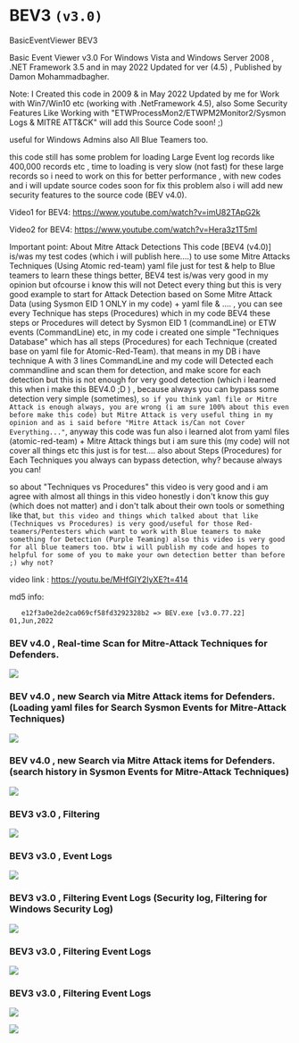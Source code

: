 # BEV3 `(v3.0)`
BasicEventViewer BEV3 

 Basic Event Viewer v3.0 For Windows Vista and Windows Server 2008 , .NET Framework 3.5 and in may 2022 Updated for ver (4.5) , Published by Damon Mohammadbagher.
 
 Note: I Created this code in 2009 & in May 2022 Updated by me for Work with Win7/Win10 etc (working with .NetFramework 4.5),
 also Some Security Features Like Working with "ETWProcessMon2/ETWPM2Monitor2/Sysmon Logs & MITRE ATT&CK" will add this Source Code soon! ;)
 
 useful for Windows Admins also All Blue Teamers too.
 
 this code still has some problem for loading Large Event log records like 400,000 records etc , time to loading is very slow (not fast) for these large records
 so i need to work on this for better performance , with new codes and i will update source codes soon for fix this problem also i will add
 new security features to the source code (BEV v4.0).
 
 Video1 for BEV4: https://www.youtube.com/watch?v=imU82TApG2k
 
 Video2 for BEV4: https://www.youtube.com/watch?v=Hera3z1T5mI
 
 Important point: About Mitre Attack Detections This code [BEV4 (v4.0)] is/was my test codes (which i will publish here....) to use some Mitre Attacks Techniques (Using Atomic red-team) yaml file just for test & help to Blue teamers to learn these things better, BEV4 test is/was very good in my opinion but ofcourse i know this will not Detect every thing but this is very good example to start for Attack Detection based on Some Mitre Attack Data (using Sysmon EID 1 ONLY in my code) + yaml file & .... , you can see every Technique has steps (Procedures) which in my code BEV4 these steps or Procedures will detect by Sysmon EID 1 (commandLine) or ETW events (CommandLine) etc, in my code i created one simple "Techniques Database" which has all steps (Procedures) for each Technique (created base on yaml file for Atomic-Red-Team). that means in my DB i have technique A with 3 lines CommandLine and my code will Detected
each commandline and scan them for detection, and make score for each detection but this is not
enough for very good detection (which i learned this when i make this BEV4.0 ;D ) , because always you can bypass some detection very simple (sometimes), `so if you think yaml file or Mitre Attack is enough always, you are wrong (i am sure 100% about this even before make this code) but Mitre Attack is very useful thing in my opinion and as i said before "Mitre Attack is/Can not Cover Everything..."`, anyway this code was fun also i learned alot from yaml files (atomic-red-team) + Mitre Attack things but i am sure this (my code) will not cover all things etc this just is for test.... also about Steps (Procedures) for Each Techniques you always can bypass detection, why? because always you can! 

so about "Techniques vs Procedures" this video is very good and i am agree with almost all things in this video honestly i don't know this guy (which does not matter) and i don't talk about their own tools or something like that, `but this video and things which talked about that like (Techniques vs Procedures) is very good/useful for those Red-teamers/Pentesters which want to work with Blue teamers to make something for Detection (Purple Teaming) also this video is very good for all blue teamers too. btw i will publish my code and hopes to helpful for some of you to make your own detection better than before ;) why not?`

video link : https://youtu.be/MHfGIY2IyXE?t=414
 
 
 md5 info: 
      
       e12f3a0e2de2ca069cf58fd3292328b2 => BEV.exe [v3.0.77.22] 01,Jun,2022
       
### BEV v4.0 , Real-time Scan for Mitre-Attack Techniques for Defenders.  
   ![](https://github.com/DamonMohammadbagher/BEV3/blob/main/Images/MItreRealTime2.png)
   
### BEV v4.0 , new Search via Mitre Attack items for Defenders. (Loading yaml files for Search Sysmon Events for Mitre-Attack Techniques) 
   ![](https://github.com/DamonMohammadbagher/BEV3/blob/main/Images/MITREATTACK.png)
   
### BEV v4.0 , new Search via Mitre Attack items for Defenders. (search history in Sysmon Events for Mitre-Attack Techniques) 
   ![](https://github.com/DamonMohammadbagher/BEV3/blob/main/Images/MITREATTACK2.png)   
   
### BEV3 v3.0 , Filtering
   ![](https://github.com/DamonMohammadbagher/BEV3/blob/main/Images/BEV5.png)
       
### BEV3 v3.0 , Event Logs
   ![](https://github.com/DamonMohammadbagher/BEV3/blob/main/Images/BEV1.png)

### BEV3 v3.0 , Filtering Event Logs (Security log, Filtering for Windows Security Log)
   ![](https://github.com/DamonMohammadbagher/BEV3/blob/main/Images/BEV2.png)
   
### BEV3 v3.0 , Filtering Event Logs
   ![](https://github.com/DamonMohammadbagher/BEV3/blob/main/Images/BEV3.png)
   
### BEV3 v3.0 , Filtering Event Logs
   ![](https://github.com/DamonMohammadbagher/BEV3/blob/main/Images/BEV4.png)
   
   
<p><a href="https://hits.seeyoufarm.com"><img src="https://hits.seeyoufarm.com/api/count/incr/badge.svg?url=https://github.com/DamonMohammadbagher/BEV3/"/></a></p>
